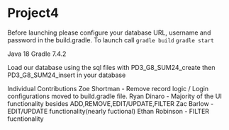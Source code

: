 # Project4
Before launching please configure your database URL, username and password in the build.gradle. 
To launch call 
`gradle build`
`gradle start`

Java 18
Gradle 7.4.2

Load our database using the sql files with PD3_G8_SUM24_create then PD3_G8_SUM24_insert in your database 



Individual Contributions 
Zoe Shortman - Remove record logic / Login configurations moved to build.gradle file.
Ryan Dinaro - Majority of the UI functionality besides ADD,REMOVE,EDIT/UPDATE,FILTER
Zac Barlow - EDIT/UPDATE functionality(nearly fuctional)
Ethan Robinson - FILTER fucntionality
